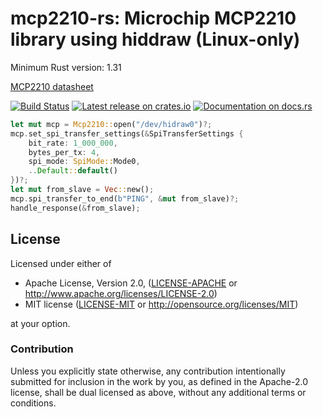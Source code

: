 <!--
SPDX-FileCopyrightText: 2018-2022 Joonas Javanainen <joonas.javanainen@gmail.com>

SPDX-License-Identifier: CC0-1.0
-->

# mcp2210-rs: Microchip MCP2210 library using hiddraw (Linux-only)

Minimum Rust version: 1.31

[MCP2210 datasheet](http://ww1.microchip.com/downloads/en/devicedoc/22288a.pdf)

[![Build Status](https://github.com/Gekkio/mcp2210-rs/workflows/ci/badge.svg)](https://github.com/Gekkio/mcp2210-rs/actions)
[![Latest release on crates.io](https://img.shields.io/crates/v/mcp2210.svg)](https://crates.io/crates/mcp2210)
[![Documentation on docs.rs](https://docs.rs/mcp2210/badge.svg)](https://docs.rs/mcp2210)

```rust
let mut mcp = Mcp2210::open("/dev/hidraw0")?;
mcp.set_spi_transfer_settings(&SpiTransferSettings {
    bit_rate: 1_000_000,
    bytes_per_tx: 4,
    spi_mode: SpiMode::Mode0,
    ..Default::default()
})?;
let mut from_slave = Vec::new();
mcp.spi_transfer_to_end(b"PING", &mut from_slave)?;
handle_response(&from_slave);
```

## License

Licensed under either of

 * Apache License, Version 2.0, ([LICENSE-APACHE](LICENSE-APACHE) or http://www.apache.org/licenses/LICENSE-2.0)
 * MIT license ([LICENSE-MIT](LICENSE-MIT) or http://opensource.org/licenses/MIT)

at your option.

### Contribution

Unless you explicitly state otherwise, any contribution intentionally
submitted for inclusion in the work by you, as defined in the Apache-2.0
license, shall be dual licensed as above, without any additional terms or
conditions.
